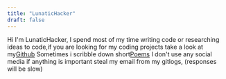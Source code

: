 ```yaml
---
title: "LunaticHacker"
draft: false
---
```


Hi I'm LunaticHacker, I spend most of my time writing code or researching ideas to code,if you are looking for my coding projects take a look at my[Github](https://github.com/LunaticHacker)
Sometimes i scribble down short[Poems](/poems) I don't use any social media if anything is important steal my email from my gitlogs, (responses will be slow)
